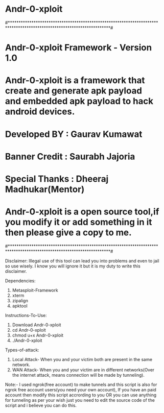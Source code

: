 # Andr-0-xploit

#***********************************************************************************************************************#
# 					     Andr-0-xploit Framework - Version 1.0					#
# Andr-0-xploit is a framework that create and generate apk payload and embedded apk payload to hack android devices.	#
#															#
#		Developed BY 	: Gaurav Kumawat									#
#		Banner Credit	: Saurabh Jajoria									#
#		Special Thanks	: Dheeraj Madhukar(Mentor)								#
#															#
# Andr-0-xploit is a open source tool,if you modify it or add something in it then please give a copy to me.	     	#
#***********************************************************************************************************************#


Disclaimer:
Illegal use of this tool can lead you into problems and even to jail so use wisely. I know you will ignore it but it is my duty to write this disclaimer.


Dependencies:
1. Metasploit-Framework
2. xterm
3. zipalign
4. apktool


Instructions-To-Use:
1. Download Andr-0-xploit
2. cd Andr-0-xploit
3. chmod u+x Andr-0-xploit
4. ./Andr-0-xploit


Types-of-attack:
1. Local Attack- When you and your victim both are present in the same network.
2. WAN Attack- When you and your victim are in different networks(Over the internet attack, means connection will be made by tunneling).

Note:- I used ngrok(free account) to make tunnels and this script is also for ngrok free account users(you need your own account), If you have an paid account then modify this script accrording to you   OR   you can use anything for tunneling as per your wish just you need to edit the source code of the script and i believe you can do this.




